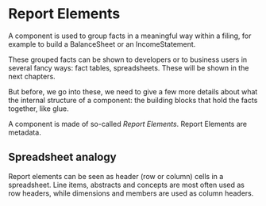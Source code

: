 Report Elements
===============

A component is used to group facts in a meaningful way within a filing, for example to build a BalanceSheet or an IncomeStatement.

These grouped facts can be shown to developers or to business users in several fancy ways: fact tables, spreadsheets. These will be shown in the next chapters.

But before, we go into these, we need to give a few more details about what the internal structure of a component: the building blocks that hold the facts together, like glue.

A component is made of so-called *Report Elements*. Report Elements are metadata.

Spreadsheet analogy
-------------------

Report elements can be seen as header (row or column) cells in a spreadsheet. Line items, abstracts and concepts are most often used as row headers, while dimensions and members are used as column headers.
